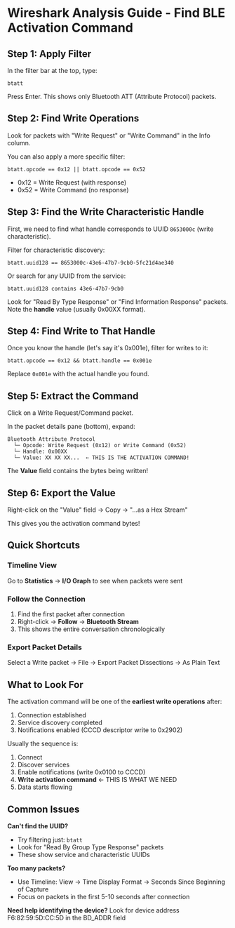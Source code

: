 # Wireshark Analysis Guide - Find BLE Activation Command

## Step 1: Apply Filter
In the filter bar at the top, type:
```
btatt
```
Press Enter. This shows only Bluetooth ATT (Attribute Protocol) packets.

## Step 2: Find Write Operations
Look for packets with "Write Request" or "Write Command" in the Info column.

You can also apply a more specific filter:
```
btatt.opcode == 0x12 || btatt.opcode == 0x52
```
- 0x12 = Write Request (with response)
- 0x52 = Write Command (no response)

## Step 3: Find the Write Characteristic Handle
First, we need to find what handle corresponds to UUID `8653000c` (write characteristic).

Filter for characteristic discovery:
```
btatt.uuid128 == 8653000c-43e6-47b7-9cb0-5fc21d4ae340
```

Or search for any UUID from the service:
```
btatt.uuid128 contains 43e6-47b7-9cb0
```

Look for "Read By Type Response" or "Find Information Response" packets.
Note the **handle** value (usually 0x00XX format).

## Step 4: Find Write to That Handle
Once you know the handle (let's say it's 0x001e), filter for writes to it:
```
btatt.opcode == 0x12 && btatt.handle == 0x001e
```

Replace `0x001e` with the actual handle you found.

## Step 5: Extract the Command
Click on a Write Request/Command packet.

In the packet details pane (bottom), expand:
```
Bluetooth Attribute Protocol
  └─ Opcode: Write Request (0x12) or Write Command (0x52)
  └─ Handle: 0x00XX
  └─ Value: XX XX XX...  ← THIS IS THE ACTIVATION COMMAND!
```

The **Value** field contains the bytes being written!

## Step 6: Export the Value
Right-click on the "Value" field → Copy → "...as a Hex Stream"

This gives you the activation command bytes!

## Quick Shortcuts

### Timeline View
Go to **Statistics** → **I/O Graph** to see when packets were sent

### Follow the Connection
1. Find the first packet after connection
2. Right-click → **Follow** → **Bluetooth Stream**
3. This shows the entire conversation chronologically

### Export Packet Details
Select a Write packet → File → Export Packet Dissections → As Plain Text

## What to Look For

The activation command will be one of the **earliest write operations** after:
1. Connection established
2. Service discovery completed
3. Notifications enabled (CCCD descriptor write to 0x2902)

Usually the sequence is:
1. Connect
2. Discover services
3. Enable notifications (write 0x0100 to CCCD)
4. **Write activation command** ← THIS IS WHAT WE NEED
5. Data starts flowing

## Common Issues

**Can't find the UUID?**
- Try filtering just: `btatt`
- Look for "Read By Group Type Response" packets
- These show service and characteristic UUIDs

**Too many packets?**
- Use Timeline: View → Time Display Format → Seconds Since Beginning of Capture
- Focus on packets in the first 5-10 seconds after connection

**Need help identifying the device?**
Look for device address F6:82:59:5D:CC:5D in the BD_ADDR field
